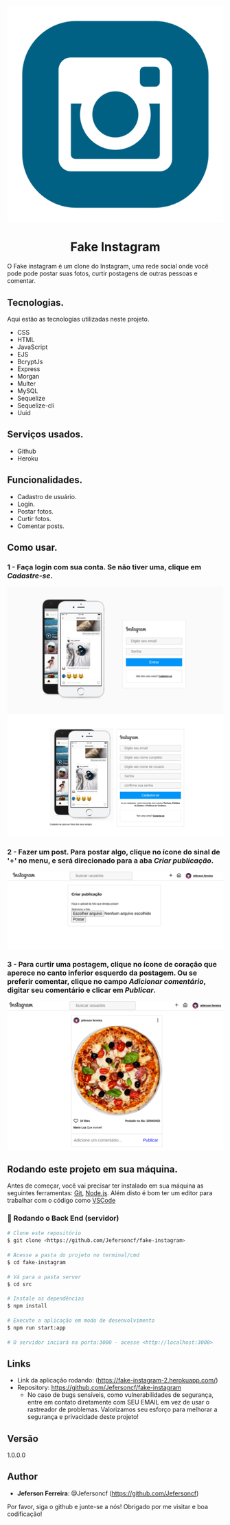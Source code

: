 <h1 align="center">
  <img align="center" alt="Banner" src="banner.png">
</h1>

 <h1 align="center">
   Fake Instagram
 </h1>
 
O Fake instagram é um clone do Instagram, uma rede social onde você pode pode postar suas fotos, curtir postagens de outras pessoas e comentar.
 
## Tecnologias.
 
Aqui estão as tecnologias utilizadas neste projeto.
 
* CSS
* HTML
* JavaScript
* EJS
* BcryptJs
* Express
* Morgan
* Multer
* MySQL
* Sequelize
* Sequelize-cli
* Uuid
 
## Serviços usados.
 
* Github
* Heroku

## Funcionalidades.
 
  - Cadastro de usuário.
  - Login.
  - Postar fotos.
  - Curtir fotos.
  - Comentar posts.
 
## Como usar.
### 1 - Faça login com sua conta. Se não tiver uma, clique em *Cadastre-se*.
 <img alt="Fazer login" src="log.png">
 <img alt="Cria conta" src="register.png">
 
### 2 - Fazer um post. Para postar algo, clique no ícone do sinal de '+' no menu, e será direcionado para a aba *Criar publicação*.
 <img align="center" alt="Fazer postagem" src="postar.png">
 
### 3 - Para curtir uma postagem, clique no ícone de coração que aperece no canto inferior esquerdo da postagem. Ou se preferir comentar, clique no campo *Adicionar comentário*, digitar seu comentário e clicar em *Publicar*.
 <img align="center" alt="Fazer postagem" src="post1.png">
 
## Rodando este projeto em sua máquina.

Antes de começar, você vai precisar ter instalado em sua máquina as seguintes ferramentas:
[Git](https://git-scm.com), [Node.js](https://nodejs.org/en/). 
Além disto é bom ter um editor para trabalhar com o código como [VSCode](https://code.visualstudio.com/)

### 🎲 Rodando o Back End (servidor)

```bash
# Clone este repositório
$ git clone <https://github.com/Jefersoncf/fake-instagram>

# Acesse a pasta do projeto no terminal/cmd
$ cd fake-instagram

# Vá para a pasta server
$ cd src

# Instale as dependências
$ npm install

# Execute a aplicação em modo de desenvolvimento
$ npm run start:app

# O servidor inciará na porta:3000 - acesse <http://localhost:3000>
```
 
## Links
 
  - Link da aplicação rodando: (https://fake-instagram-2.herokuapp.com/)
  - Repository: https://github.com/Jefersoncf/fake-instagram
    - No caso de bugs sensíveis, como vulnerabilidades de segurança, entre em contato diretamente com SEU EMAIL em vez de usar o rastreador de problemas. 
     Valorizamos seu esforço para melhorar a segurança e privacidade deste projeto!
 
## Versão
 
1.0.0.0
 
## Author
 
* **Jeferson Ferreira**: @Jefersoncf (https://github.com/Jefersoncf)
 
Por favor, siga o github e junte-se a nós!
Obrigado por me visitar e boa codificação!
